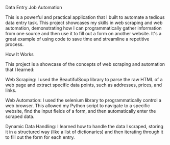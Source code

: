 Data Entry Job Automation

This is a powerful and practical application that I built to automate a tedious data entry task. This project showcases my skills in web scraping and web automation, demonstrating how I can programmatically gather information from one source and then use it to fill out a form on another website. It's a great example of using code to save time and streamline a repetitive process.

How It Works 

This project is a showcase of the concepts of web scraping and automation that I learned:

Web Scraping: I used the BeautifulSoup library to parse the raw HTML of a web page and extract specific data points, such as addresses, prices, and links.

Web Automation: I used the selenium library to programmatically control a web browser. This allowed my Python script to navigate to a specific website, find the input fields of a form, and then automatically enter the scraped data.

Dynamic Data Handling: I learned how to handle the data I scraped, storing it in a structured way (like a list of dictionaries) and then iterating through it to fill out the form for each entry.
